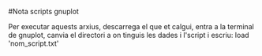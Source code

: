 #Nota scripts gnuplot

Per executar aquests arxius, descarrega el que et calgui, entra a la terminal de gnuplot, canvia el directori a on tinguis les dades i l'script i escriu:
load 'nom_script.txt'
